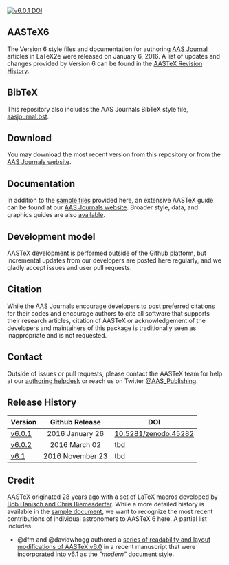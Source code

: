[![v6.0.1 DOI](https://zenodo.org/badge/doi/10.5281/zenodo.45282.svg)](http://doi.org/10.5281/zenodo.45282)

## AASTeX6
The Version 6 style files and documentation for authoring [AAS Journal](http://journals.aas.org) articles in LaTeX2e were released on January 6, 2016. A list of updates and changes provided by Version 6 can be found in the [AASTeX Revision History](http://journals.aas.org/authors/aastex/revisionhistory.html).  

## BibTeX
This repository also includes the AAS Journals BibTeX style file, [aasjournal.bst](bst/aasjournal.bst).

## Download
You may download the most recent version from this repository or from the [AAS Journals website](http://journals.aas.org/authors/aastex.html). 

## Documentation
In addition to the [sample files](sample) provided here, an extensive AASTeX guide can be found at our [AAS Journals website](http://journals.aas.org/authors/aastex/aasguide.html). Broader style, data, and graphics guides are also [available](http://journals.aas.org/authors/). 

## Development model
AASTeX development is performed outside of the Github platform, but incremental updates from our developers are posted here regularly, and we gladly accept issues and user pull requests. 

## Citation
While the AAS Journals encourage developers to post preferred citations for their codes and encourage authors to cite all software that supports their research articles, citation of AASTeX or acknowledgement of the developers and maintainers of this package is traditionally seen as inappropriate and is not requested.

## Contact
Outside of issues or pull requests, please contact the AASTeX team for help at our [authoring helpdesk](mailto:authors@aas.org) or reach us on Twitter [@AAS_Publishing](https://twitter.com/AAS_Publishing).

## Release History

| Version  | Github Release   | DOI  |
| -------- |:----------------:| -----|
| [v6.0.1](https://github.com/AASJournals/AASTeX60/tree/v6.0.1)   | 2016 January 26  | [10.5281/zenodo.45282](http://doi.org/10.5281/zenodo.45282)|
| [v6.0.2](https://github.com/AASJournals/AASTeX60/tree/v6.0.2)   | 2016 March 02    | tbd       |
| [v6.1](https://github.com/AASJournals/AASTeX60/tree/v6.1)       | 2016 November 23 | tbd       |

  [9e852317]: https://github.com/augustfly/AASTeX60/releases/tag/v6.0.1 "v6.0.1"


## Credit
AASTeX originated 28 years ago with a set of LaTeX macros developed by [Bob Hanisch and Chris Biemesderfer](https://ui.adsabs.harvard.edu/#abs/1989BAAS...21..780H/abstract). While a more detailed history is available in the [sample document](sample/sample61.tex), we want to recognize the most recent contributions of individual astronomers to AASTeX 6 here. A partial list includes:

+ @dfm and @davidwhogg authored a [series of readability and layout modifications of AASTeX v6.0](https://github.com/dfm/peerless/blob/master/document/ms.tex#L19-L69) in a recent manuscript that were incorporated into v6.1 as the *"modern"* document style.